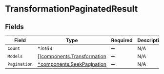 # TransformationPaginatedResult


## Fields

| Field                                                                | Type                                                                 | Required                                                             | Description                                                          |
| -------------------------------------------------------------------- | -------------------------------------------------------------------- | -------------------------------------------------------------------- | -------------------------------------------------------------------- |
| `Count`                                                              | **int64*                                                             | :heavy_minus_sign:                                                   | N/A                                                                  |
| `Models`                                                             | [][components.Transformation](../../models/shared/transformation.md) | :heavy_minus_sign:                                                   | N/A                                                                  |
| `Pagination`                                                         | [*components.SeekPagination](../../models/shared/seekpagination.md)  | :heavy_minus_sign:                                                   | N/A                                                                  |